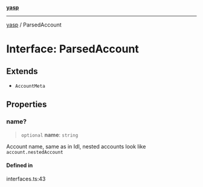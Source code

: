[**yasp**](../README.md)

***

[yasp](../README.md) / ParsedAccount

# Interface: ParsedAccount

## Extends

- `AccountMeta`

## Properties

### name?

> `optional` **name**: `string`

Account name, same as in Idl, nested accounts look like `account.nestedAccount`

#### Defined in

interfaces.ts:43
